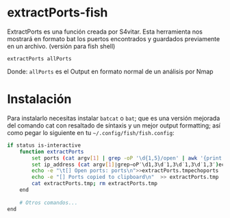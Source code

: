 # extractPorts-fish
 ExtractPorts es una función creada por S4vitar. Esta herramienta nos mostrará en formato bat los puertos encontrados y guardados previamente en un archivo. (versión para fish shell)

```
extractPorts allPorts
```
Donde: `allPorts` es el Output en formato normal de un análisis por Nmap

# Instalación
Para instalarlo necesitas instalar `batcat` o `bat`; que es una versión mejorada del comando cat con resaltado de síntaxis y un mejor output formatting; así como pegar lo siguiente en tu `~/.config/fish/fish.config`:

```bash
if status is-interactive
    function extractPorts
        set ports (cat argv[1] | grep -oP '\d{1,5}/open' | awk '{print 1}')
        set ip_address (cat argv[1]∣grep−oP′\d1,3\d˙​1,3\d˙​1,3\d˙​1,3′)echo−e"\n[∗]Extractinginformation...\n">extractPorts.tmpecho−e"\t[∗]IPAddress:ip_address"  >> extractPorts.tmp
        echo -e "\t[] Open ports: ports\n">>extractPorts.tmpechoports | tr -d '\n' | xclip -sel clip
        echo -e "[] Ports copied to clipboard\n"  >> extractPorts.tmp
        cat extractPorts.tmp; rm extractPorts.tmp
    end
    
    # Otros comandos...
end
```
